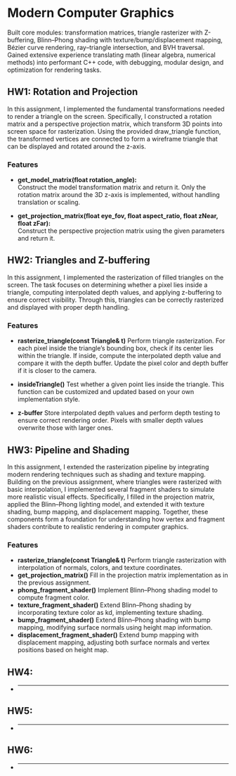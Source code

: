 # Modern Computer Graphics
Built core modules: transformation matrices, triangle rasterizer with Z-buffering, Blinn–Phong shading with texture/bump/displacement mapping, Bézier curve rendering, ray–triangle intersection, and BVH traversal.  
Gained extensive experience translating math (linear algebra, numerical methods) into performant C++ code, with debugging, modular design, and optimization for rendering tasks.

## HW1: Rotation and Projection
In this assignment, I implemented the fundamental transformations needed to render a triangle on the screen. Specifically, I constructed a rotation matrix and a perspective projection matrix, which transform 3D points into screen space for rasterization. Using the provided draw_triangle function, the transformed vertices are connected to form a wireframe triangle that can be displayed and rotated around the z-axis. 
### Features
- **get_model_matrix(float rotation_angle):**  
  Construct the model transformation matrix and return it. Only the rotation matrix around the 3D z-axis is implemented, without handling translation or scaling.
  
- **get_projection_matrix(float eye_fov, float aspect_ratio, float zNear, float zFar):**  
  Construct the perspective projection matrix using the given parameters and return it.

## HW2: Triangles and Z-buffering
In this assignment, I implemented the rasterization of filled triangles on the screen. The task focuses on determining whether a pixel lies inside a triangle, computing interpolated depth values, and applying z-buffering to ensure correct visibility. Through this, triangles can be correctly rasterized and displayed with proper depth handling.
### Features
- **rasterize_triangle(const Triangle& t)**
Perform triangle rasterization. For each pixel inside the triangle’s bounding box, check if its center lies within the triangle. If inside, compute the interpolated depth value and compare it with the depth buffer. Update the pixel color and depth buffer if it is closer to the camera.

- **insideTriangle()**
Test whether a given point lies inside the triangle. This function can be customized and updated based on your own implementation style.
- **z-buffer**
Store interpolated depth values and perform depth testing to ensure correct rendering order. Pixels with smaller depth values overwrite those with larger ones.

## HW3: Pipeline and Shading
In this assignment, I extended the rasterization pipeline by integrating modern rendering techniques such as shading and texture mapping. Building on the previous assignment, where triangles were rasterized with basic interpolation, I implemented several fragment shaders to simulate more realistic visual effects. Specifically, I filled in the projection matrix, applied the Blinn–Phong lighting model, and extended it with texture shading, bump mapping, and displacement mapping. Together, these components form a foundation for understanding how vertex and fragment shaders contribute to realistic rendering in computer graphics.
### Features
- **rasterize_triangle(const Triangle& t)**
Perform triangle rasterization with interpolation of normals, colors, and texture coordinates.
- **get_projection_matrix()**
Fill in the projection matrix implementation as in the previous assignment.
- **phong_fragment_shader()**
Implement Blinn–Phong shading model to compute fragment color.
- **texture_fragment_shader()**
Extend Blinn–Phong shading by incorporating texture color as kd, implementing texture shading.
- **bump_fragment_shader()**
Extend Blinn–Phong shading with bump mapping, modifying surface normals using height map information.
- **displacement_fragment_shader()**
Extend bump mapping with displacement mapping, adjusting both surface normals and vertex positions based on height map.

## HW4: 
- ****
## HW5:
- ****
## HW6:
- ****
